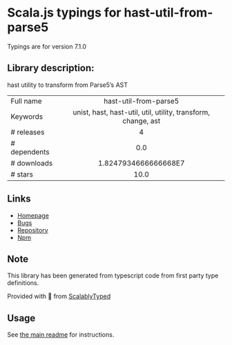 
# Scala.js typings for hast-util-from-parse5

Typings are for version 7.1.0

## Library description:
hast utility to transform from Parse5’s AST

|                    |                 |
| ------------------ | :-------------: |
| Full name          | hast-util-from-parse5 |
| Keywords           | unist, hast, hast-util, util, utility, transform, change, ast |
| # releases         | 4 |
| # dependents       | 0.0 |
| # downloads        | 1.8247934666666668E7 |
| # stars            | 10.0 |

## Links
- [Homepage](https://github.com/syntax-tree/hast-util-from-parse5#readme)
- [Bugs](https://github.com/syntax-tree/hast-util-from-parse5/issues)
- [Repository](https://github.com/syntax-tree/hast-util-from-parse5)
- [Npm](https://www.npmjs.com/package/hast-util-from-parse5)
    


## Note
This library has been generated from typescript code from first party type definitions.

Provided with :purple_heart: from [ScalablyTyped](https://github.com/oyvindberg/ScalablyTyped)

## Usage
See [the main readme](../../readme.md) for instructions.


